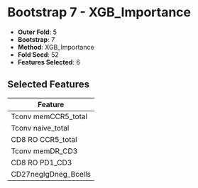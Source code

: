 # Bootstrap 7 - XGB_Importance

- **Outer Fold**: 5
- **Bootstrap**: 7
- **Method**: XGB_Importance
- **Fold Seed**: 52
- **Features Selected**: 6

## Selected Features

| Feature |
|---------|
| Tconv memCCR5_total |
| Tconv naive_total |
| CD8 RO CCR5_total |
| Tconv memDR_CD3 |
| CD8 RO PD1_CD3 |
| CD27negIgDneg_Bcells |
